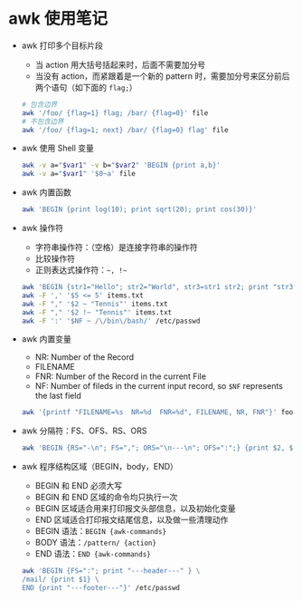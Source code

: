 # awk 使用笔记

- awk 打印多个目标片段
  - 当 action 用大括号括起来时，后面不需要加分号
  - 当没有 action，而紧跟着是一个新的 pattern 时，需要加分号来区分前后两个语句（如下面的 `flag;`）

  ```sh
  # 包含边界
  awk '/foo/ {flag=1} flag; /bar/ {flag=0}' file
  # 不包含边界
  awk '/foo/ {flag=1; next} /bar/ {flag=0} flag' file
  ```

- awk 使用 Shell 变量

  ```sh
  awk -v a="$var1" -v b="$var2" 'BEGIN {print a,b}'
  awk -v a="$var1" '$0~a' file
  ```

- awk 内置函数

  ```sh
  awk 'BEGIN {print log(10); print sqrt(20); print cos(30)}'
  ```

- awk 操作符
  - 字符串操作符：（空格）是连接字符串的操作符
  - 比较操作符
  - 正则表达式操作符：`~, !~`

  ```sh
  awk 'BEGIN {str1="Hello"; str2="World", str3=str1 str2; print "str3 is:", str3}'
  awk -F ',' '$5 <= 5' items.txt
  awk -F "," '$2 ~ "Tennis"' items.txt
  awk -F "," '$2 !~ "Tennis"' items.txt
  awk -F ':' '$NF ~ /\/bin\/bash/' /etc/passwd
  ```

- awk 内置变量
  - NR: Number of the Record
  - FILENAME
  - FNR: Number of the Record in the current File
  - NF: Number of fileds in the current input record, so `$NF` represents the last field

  ```sh
  awk '{printf "FILENAME=%s  NR=%d  FNR=%d", FILENAME, NR, FNR"}' foo.txt bar.txt
  ```

- awk 分隔符：FS、OFS、RS、ORS

  ```sh
  awk 'BEGIN {RS="-\n"; FS=","; ORS="\n---\n"; OFS=":";} {print $2, $3}' employee.txt
  ```

- awk 程序结构区域（BEGIN，body，END）
  - BEGIN 和 END 必须大写
  - BEGIN 和 END 区域的命令均只执行一次
  - BEGIN 区域适合用来打印报文头部信息，以及初始化变量
  - END 区域适合打印报文结尾信息，以及做一些清理动作
  - BEGIN 语法：`BEGIN {awk-commands}`
  - BODY 语法：`/pattern/ {action}`
  - END 语法：`END {awk-commands}`

  ```sh
  awk 'BEGIN {FS=":"; print "---header---" } \
  /mail/ {print $1} \
  END {print "---footer---"}' /etc/passwd
  ```
